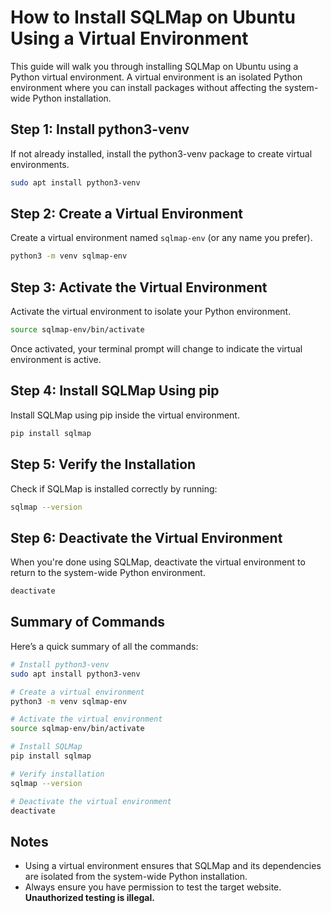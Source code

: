 # How to Install SQLMap on Ubuntu Using a Virtual Environment

This guide will walk you through installing SQLMap on Ubuntu using a Python virtual environment. A virtual environment is an isolated Python environment where you can install packages without affecting the system-wide Python installation.

## Step 1: Install python3-venv
If not already installed, install the python3-venv package to create virtual environments.

```bash
sudo apt install python3-venv
```

## Step 2: Create a Virtual Environment
Create a virtual environment named `sqlmap-env` (or any name you prefer).

```bash
python3 -m venv sqlmap-env
```

## Step 3: Activate the Virtual Environment
Activate the virtual environment to isolate your Python environment.

```bash
source sqlmap-env/bin/activate
```

Once activated, your terminal prompt will change to indicate the virtual environment is active.

## Step 4: Install SQLMap Using pip
Install SQLMap using pip inside the virtual environment.

```bash
pip install sqlmap
```

## Step 5: Verify the Installation
Check if SQLMap is installed correctly by running:

```bash
sqlmap --version
```

## Step 6: Deactivate the Virtual Environment
When you're done using SQLMap, deactivate the virtual environment to return to the system-wide Python environment.

```bash
deactivate
```

## Summary of Commands
Here’s a quick summary of all the commands:

```bash
# Install python3-venv
sudo apt install python3-venv

# Create a virtual environment
python3 -m venv sqlmap-env

# Activate the virtual environment
source sqlmap-env/bin/activate

# Install SQLMap
pip install sqlmap

# Verify installation
sqlmap --version

# Deactivate the virtual environment
deactivate
```

## Notes
- Using a virtual environment ensures that SQLMap and its dependencies are isolated from the system-wide Python installation.
- Always ensure you have permission to test the target website. **Unauthorized testing is illegal.**

